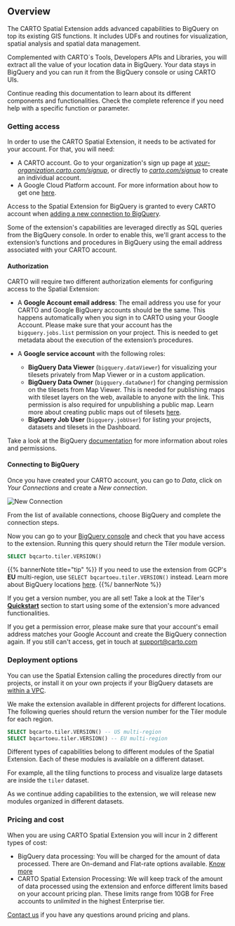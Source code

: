 ## Overview

The CARTO Spatial Extension adds advanced capabilities to BigQuery on top its existing GIS functions. It includes UDFs and routines for visualization, spatial analysis and spatial data management. 

Complemented with CARTO´s Tools, Developers APIs and Libraries, you will extract all the value of your location data in BigQuery. Your data stays in BigQuery and you can run it from the BigQuery console or using CARTO UIs. 

Continue reading this documentation to learn about its different components and functionalities. Check the complete reference if you need help with a specific function or parameter.

### Getting access

In order to use the CARTO Spatial Extension, it needs to be activated for your account. For that, you will need:

   * A CARTO account. Go to your organization's sign up page at [_your-organization.carto.com/signup_](), or directly to [_carto.com/signup_](https://carto.com/signup) to create an individual account.
   * A Google Cloud Platform account. For more information about how to get one [here](https://cloud.google.com/gcp/getting-started).

Access to the Spatial Extension for BigQuery is granted to every CARTO account when [adding a new connection to BigQuery](#connecting-to-bigquery). 

Some of the extension's capabilities are leveraged directly as SQL queries from the BigQuery console. In order to enable this, we'll grant access to the extension’s functions and procedures in BigQuery using the email address associated with your CARTO account.

#### Authorization

CARTO will require two different authorization elements for configuring access to the Spatial Extension:

* A **Google Account email address**: The email address you use for your CARTO and Google BigQuery accounts should be the same. This happens automatically when you sign in to CARTO using your Google Account.
Please make sure that your account has the `bigquery.jobs.list` permission on your project. This is needed to get metadata about the execution of the extension’s procedures.


* A **Google service account** with the following roles:
  * **BigQuery Data Viewer** (`bigquery.dataViewer`) for visualizing your tilesets privately from Map Viewer or in a custom application.
  * **BigQuery Data Owner** (`bigquery.dataOwner`) for changing permission on the tilesets from Map Viewer. This is needed for publishing maps with tileset layers on the web, available to anyone with the link. This permission is also required for unpublishing a public map. 
  Learn more about creating public maps out of tilesets [here](../tiler/map-viewer/#share).
  * **BigQuery Job User** (`bigquery.jobUser`) for listing your projects, datasets and tilesets in the Dashboard.

Take a look at the BigQuery [documentation](https://cloud.google.com/bigquery/docs/access-control#bq-permissions) for more information about roles and permissions.

#### Connecting to BigQuery

Once you have created your CARTO account, you can go to _Data_, click on _Your Connections_ and create a _New connection_. 

![New Connection](/img/bq-spatial-extension/overview-new-connection.png)

From the list of available connections, choose BigQuery and complete the connection steps.

Now you can go to your [BigQuery console](https://console.cloud.google.com/bigquery) and check that you have access to the extension. Running this query should return the Tiler module version.

```sql
SELECT bqcarto.tiler.VERSION()
```

{{% bannerNote title="tip" %}}
If you need to use the extension from GCP's **EU** multi-region, use `SELECT bqcartoeu.tiler.VERSION()` instead. Learn more about BigQuery locations [here](https://cloud.google.com/bigquery/docs/locations).
{{%/ bannerNote %}}

If you get a version number, you are all set! Take a look at the Tiler's [**Quickstart**](../tiler/guides#quickstart) section to start using some of the extension's more advanced functionalities.

If you get a permission error, please make sure that your account's email address matches your Google Account and create the BigQuery connection again. If you still can't access, get in touch at [support@carto.com](mailto:support@carto.com)


### Deployment options

You can use the Spatial Extension calling the procedures directly from our projects, or install it on your own projects if your BigQuery datasets are [within a VPC](https://cloud.google.com/vpc-service-controls). 

We make the extension available in different projects for different locations. The following queries should return the version number for the Tiler module for each region.

```sql
SELECT bqcarto.tiler.VERSION() -- US multi-region
SELECT bqcartoeu.tiler.VERSION() -- EU multi-region
```


Different types of capabilities belong to different modules of the Spatial Extension. Each of these modules is available on a different dataset.

For example, all the tiling functions to process and visualize large datasets are inside the `tiler` dataset. 

As we continue adding capabilities to the extension, we will release new modules organized in different datasets.

### Pricing and cost

When you are using CARTO Spatial Extension you will incur in 2 different types of cost:

* BigQuery data processing: You will be charged for the amount of data processed. There are On-demand and Flat-rate options available. [Know more](https://cloud.google.com/bigquery/pricing)
* CARTO Spatial Extension Processing: We will keep track of the amount of data processed using the extension and enforce different limits based on your account pricing plan. These limits range from 10GB for  Free accounts to _unlimited_ in the highest Enterprise tier.

[Contact us](https://carto.com/contact/) if you have any questions around pricing and plans.